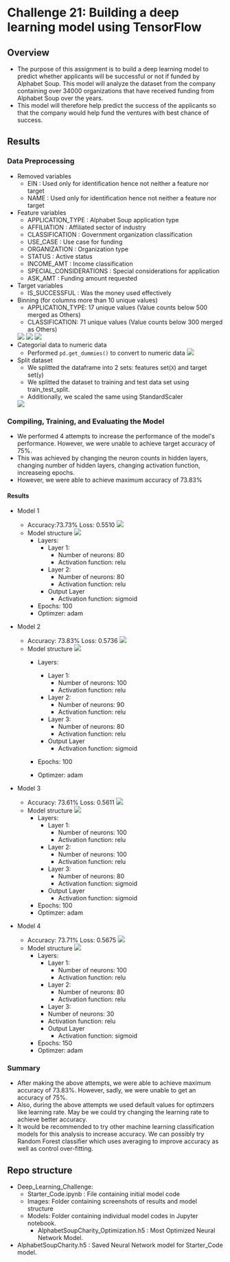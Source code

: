 # Challenge 21: Building a deep learning model using TensorFlow

## Overview

- The purpose of this assignment is to build a deep learning model to predict whether applicants will be successful or not if funded by Alphabet Soup. This model will analyze the dataset from the company containing over 34000 organizations that have received funding from Alphabet Soup over the years.
- This model will therefore help predict the success of the applicants so that the company would help fund the ventures with best chance of success.

## Results

### Data Preprocessing
- Removed variables
  - EIN : Used only for identification hence not neither a feature nor target
  - NAME :  Used only for identification hence not neither a feature nor target
- Feature variables
  - APPLICATION_TYPE : Alphabet Soup application type
  - AFFILIATION : Affiliated sector of industry
  - CLASSIFICATION : Government organization classification
  - USE_CASE : Use case for funding
  - ORGANIZATION : Organization type
  - STATUS : Active status
  - INCOME_AMT : Income classification
  - SPECIAL_CONSIDERATIONS : Special considerations for application
  - ASK_AMT : Funding amount requested
- Target variables
  - IS_SUCCESSFUL : Was the money used effectively
- Binning (for columns more than 10 unique values)
  - APPLICATION_TYPE: 17 unique values (Value counts below 500 merged as Others)
  - CLASSIFICATION: 71 unique values (Value counts below 300 merged as Others)
  <img src='./Deep_Learning_Challenge/Images/unique_values.png'/>
  <img src='./Deep_Learning_Challenge/Images/applicationtype.png'/>
  <img src='./Deep_Learning_Challenge/Images/classification.png'/>
- Categorial data to numeric data
  - Performed `pd.get_dummies()` to convert to numeric data
    <img src='./Deep_Learning_Challenge/Images/getdummies.png'/>
- Split dataset
  - We splitted the dataframe into 2 sets: features set(`X`) and target set(`y`)
  - We splitted the dataset to training and test data set using train_test_split.
  - Additionally, we scaled the same using StandardScaler 
  <img src='./Deep_Learning_Challenge/Images/splitdata.png'/>
### Compiling, Training, and Evaluating the Model

- We performed 4 attempts to increase the performance of the model's performance. However, we were unable to achieve target accuracy of 75%.
- This was achieved by changing the neuron counts in hidden layers, changing number of hidden layers, changing activation function, increaseing epochs.
- However, we were able to achieve maximum accuracy of 73.83%

#### Results

- Model 1
  - Accuracy:73.73%  Loss: 0.5510
    <img src='./Deep_Learning_Challenge/Images/Model1_accuracy.png'/>
  - Model structure  <img src='./Deep_Learning_Challenge/Images/Model1_structure.png'/>
    - Layers:
      - Layer 1:
        - Number of neurons: 80
        - Activation function: relu
      - Layer 2:
        - Number of neurons: 80
        - Activation function: relu
      - Output Layer
        - Activation function: sigmoid
    - Epochs: 100 
    - Optimzer: adam

- Model 2
  - Accuracy: 73.83%   Loss: 0.5736
    <img src='./Deep_Learning_Challenge/Images/Model2_accuracy.png'/>
  - Model structure  <img src='./Deep_Learning_Challenge/Images/Model2_structure.png'/>
    - Layers:
      - Layer 1:
        - Number of neurons: 100
        - Activation function: relu
      - Layer 2:
        - Number of neurons: 90
        - Activation function: relu
      - Layer 3:
        - Number of neurons: 80
        - Activation function: relu     
      - Output Layer
        - Activation function: sigmoid
    - Epochs: 100
 
    - Optimzer: adam

- Model 3
  - Accuracy: 73.61%  Loss: 0.5611
    <img src='./Deep_Learning_Challenge/Images/Model3_accuracy.png'/>
  - Model structure  <img src='./Deep_Learning_Challenge/Images/Model3_structure.png'/>
    - Layers:
      - Layer 1:
        - Number of neurons: 100
        - Activation function: relu
      - Layer 2:
        - Number of neurons: 100
        - Activation function: relu
      - Layer 3:
        - Number of neurons: 80
        - Activation function: sigmoid
      - Output Layer
        - Activation function: sigmoid
    - Epochs: 100
    - Optimzer: adam
   

- Model 4
  - Accuracy: 73.71%   Loss: 0.5675
    <img src='./Deep_Learning_Challenge/Images/Model4_accuracy.png'/>
  - Model structure  <img src='./Deep_Learning_Challenge/Images/Model4_structure.png'/>
    - Layers:
      - Layer 1:
        - Number of neurons: 100
        - Activation function: relu
      - Layer 2:
        - Number of neurons: 80
        - Activation function: relu
       - Layer 3:
        - Number of neurons: 30
        - Activation function: relu
      - Output Layer
        - Activation function: sigmoid
    - Epochs: 150
    - Optimzer: adam

### Summary

- After making the above attempts, we were able to achieve maximum accuracy of 73.83%. However, sadly, we were unable to get an accuracy of 75%.
- Also, during the above attempts we used default values for optimzers like learning rate. May be we could try changing the learning rate to achieve better accuracy.
- It would be recommended to try other machine learning classification models for this analysis to increase accuracy. We can possibly try Random Forest classifier which uses averaging to improve accuracy as well as control over-fitting.

## Repo structure
- Deep_Learning_Challenge:
  - Starter_Code.ipynb : File containing initial model code
  - Images: Folder containing screenshots of results and model structure
  - Models: Folder containing individual model codes in Jupyter notebook.
      - AlphabetSoupCharity_Optimization.h5 : Most Optimized Neural Network Model.
- AlphabetSoupCharity.h5 : Saved Neural Network model for Starter_Code model.

